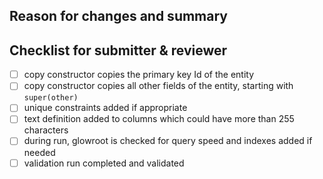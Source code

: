 ## Reason for changes and summary
<!--- 
Add a summary of the reasons for this change (e.g. Fixes..., overview of reasons for each type of change) 
Can be useful to document any assumptions or problems encountered
-->

## Checklist for submitter & reviewer

- [ ] copy constructor copies the primary key Id of the entity
- [ ] copy constructor copies all other fields of the entity, starting with `super(other)`
- [ ] unique constraints added if appropriate
- [ ] text definition added to columns which could have more than 255 characters
- [ ] during run, glowroot is checked for query speed and indexes added if needed
- [ ] validation run completed and validated
